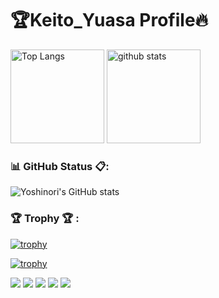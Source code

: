# 🏆Keito_Yuasa Profile🔥

<p align="left"> 
  <img alt="Top Langs" height="150" src="https://github-readme-stats.vercel.app/api/top-langs/?username=Keito777&layout=compact&show_icons=true&theme=maroongold" />
  <img alt="github stats" height="150" src="https://github-readme-stats.vercel.app/api?username=Keito777&theme=outrun&show_icons=ture" />
</p>

### 📊 GitHub Status 📋:

![Yoshinori's GitHub stats](https://github-readme-stats.vercel.app/api?custom_title=Yoshinori's%20GitHub%20Status&username=yoshinori-koide&count_private=true&show_icons=true&theme=radical)

### 🏆 Trophy 🏆 :

[![trophy](https://github-profile-trophy.vercel.app/?username=yoshinori-koide&no-frame=true&theme=onedark&row=2&column=4)](https://github.com/ryo-ma/github-profile-trophy)

[![trophy](https://github-profile-trophy.vercel.app/?username=Keito777&theme=onedark&row=1)](https://github.com/ryo-ma/github-profile-trophy)

![](https://github-profile-summary-cards.vercel.app/api/cards/profile-details?username=Keito777&theme=monokai)
![](https://github-profile-summary-cards.vercel.app/api/cards/repos-per-language?username=Keito777&theme=dracula)
![](https://github-profile-summary-cards.vercel.app/api/cards/most-commit-language?username=Keito777&theme=solarized_dark)
![](https://github-profile-summary-cards.vercel.app/api/cards/stats?username=Keito777&theme=solarized_dark)
![](https://github-profile-summary-cards.vercel.app/api/cards/productive-time?username=Keito777&theme=dracula)

